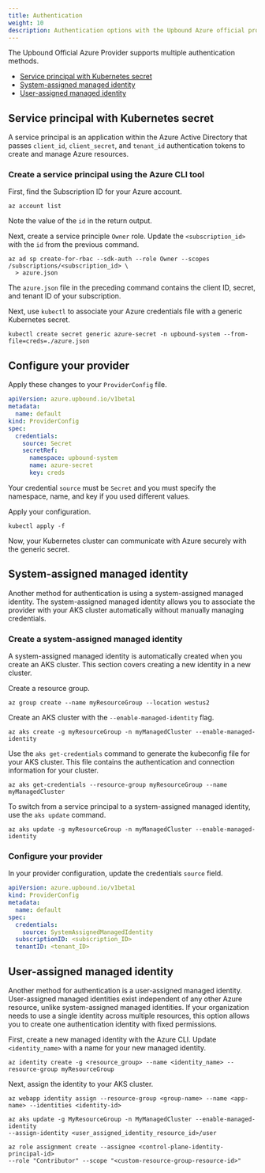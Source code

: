 ```yaml
---
title: Authentication 
weight: 10
description: Authentication options with the Upbound Azure official provider
---
```


The Upbound Official Azure Provider supports multiple authentication methods.

* [Service principal with Kubernetes secret]()
* [System-assigned managed identity]()
* [User-assigned managed identity]()

## Service principal with Kubernetes secret

A service principal is an application within the Azure Active Directory that
passes `client_id`, `client_secret`, and `tenant_id` authentication
tokens to create and manage Azure resources. 

### Create a service principal using the Azure CLI tool

First, find the Subscription ID for your Azure account.

```shell
az account list
```

Note the value of the `id` in the return output. 

Next, create a service principle `Owner` role. Update the `<subscription_id>`
with the `id` from the previous command.

```shell
az ad sp create-for-rbac --sdk-auth --role Owner --scopes /subscriptions/<subscription_id> \
  > azure.json
```

The `azure.json` file in the preceding command contains the client ID, secret, and
tenant ID of your subscription.


Next, use `kubectl` to associate your Azure credentials file with a generic
Kubernetes secret.

```shell
kubectl create secret generic azure-secret -n upbound-system --from-file=creds=./azure.json
```

## Configure your provider

Apply these changes to your `ProviderConfig` file. 

```yml
apiVersion: azure.upbound.io/v1beta1
metadata:
  name: default
kind: ProviderConfig
spec:
  credentials:
    source: Secret
    secretRef:
      namespace: upbound-system
      name: azure-secret
      key: creds
```

Your credential `source` must be `Secret` and you must specify the namespace,
name, and key if you used different values.

Apply your configuration.

```shell
kubectl apply -f
```

Now, your Kubernetes cluster can communicate with Azure securely with the
generic secret.

## System-assigned managed identity

Another method for authentication is using a system-assigned managed identity.
The system-assigned managed identity allows you to associate the provider with
your
AKS cluster automatically without manually
managing credentials.

### Create a system-assigned managed identity

A system-assigned managed identity is automatically created when you create
an AKS cluster. This section covers creating a new identity in a new cluster.

Create a resource group.

```shell
az group create --name myResourceGroup --location westus2
```

Create an AKS cluster with the `--enable-managed-identity` flag.

```shell
az aks create -g myResourceGroup -n myManagedCluster --enable-managed-identity
```

Use the `aks get-credentials` command to generate the kubeconfig file
for your AKS cluster. This file contains the authentication and connection
information for your cluster.

```shell
az aks get-credentials --resource-group myResourceGroup --name myManagedCluster
```

To switch from a service principal to a system-assigned managed identity,
use the `aks update` command.

```shell
az aks update -g myResourceGroup -n myManagedCluster --enable-managed-identity
```

### Configure your provider

In your provider configuration, update the credentials `source` field.

```yml
apiVersion: azure.upbound.io/v1beta1
kind: ProviderConfig
metadata:
  name: default
spec:
  credentials:
    source: SystemAssignedManagedIdentity
  subscriptionID: <subscription_ID>
  tenantID: <tenant_ID>
```

## User-assigned managed identity

Another method for authentication is a user-assigned managed identity. User-assigned managed identities exist independent of any other Azure
resource, unlike system-assigned managed identities. If your organization
needs to use a single identity across multiple resources, this option allows you to create one authentication identity with fixed permissions.

First, create a new managed identity with the Azure CLI. Update
`<identity_name>` with a name for your new managed identity.

```shell
az identity create -g <resource_group> --name <identity_name> --resource-group myResourceGroup
```

Next, assign the identity to your AKS cluster.

```shell
az webapp identity assign --resource-group <group-name> --name <app-name> --identities <identity-id>
```

```shell
az aks update -g MyResourceGroup -n MyManagedCluster --enable-managed-identity
--assign-identity <user_assigned_identity_resource_id>/user
```

```shell
az role assignment create --assignee <control-plane-identity-principal-id>
--role "Contributor" --scope "<custom-resource-group-resource-id>"
```
